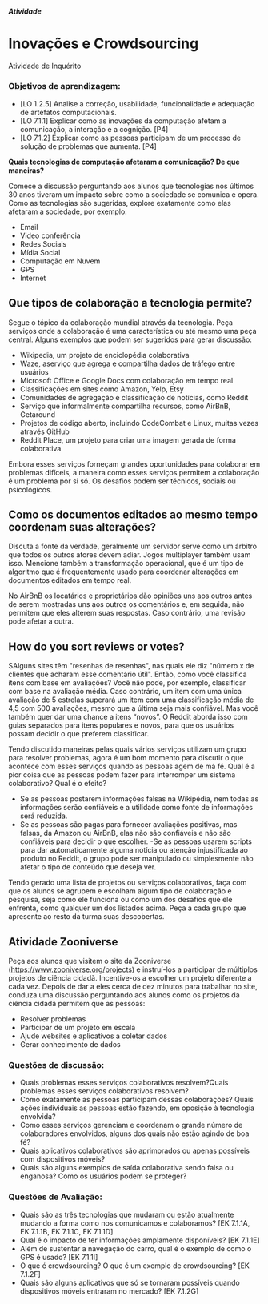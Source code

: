 ﻿##### Atividade
# Inovações e Crowdsourcing
Atividade de Inquérito

### Objetivos de aprendizagem:

- [LO 1.2.5] Analise a correção, usabilidade, funcionalidade e adequação de artefatos computacionais.
- [LO 7.1.1] Explicar como as inovações da computação afetam a comunicação, a interação e a cognição. [P4]
- [LO 7.1.2] Explicar como as pessoas participam de um processo de solução de problemas que aumenta. [P4]

**Quais tecnologias de computação afetaram a comunicação? De que maneiras?**

Comece a discussão perguntando aos alunos que tecnologias nos últimos 30 anos tiveram um impacto sobre como a sociedade se comunica e opera. Como as tecnologias são sugeridas, explore exatamente como elas afetaram a sociedade, por exemplo:

* Email
* Video conferência
* Redes Sociais
* Mídia Social
* Computação em Nuvem
* GPS
* Internet

##  Que tipos de colaboração a tecnologia permite?

Segue o tópico da colaboração mundial através da tecnologia. Peça serviços onde a colaboração é uma característica ou até mesmo uma peça central. Alguns exemplos que podem ser sugeridos para gerar discussão:

- Wikipedia, um projeto de enciclopédia colaborativa
- Waze, aserviço que agrega e compartilha dados de tráfego entre usuários
- Microsoft Office e Google Docs com colaboração em tempo real
- Classificações em sites como Amazon, Yelp, Etsy
- Comunidades de agregação e classificação de notícias, como Reddit
- Serviço que informalmente compartilha recursos, como AirBnB, Getaround
- Projetos de código aberto, incluindo CodeCombat e Linux, muitas vezes através GitHub
- Reddit Place, um projeto para criar uma imagem gerada de forma colaborativa

Embora esses serviços forneçam grandes oportunidades para colaborar em problemas difíceis, a maneira como esses serviços permitem a colaboração é um problema por si só. Os desafios podem ser técnicos, sociais ou psicológicos.

## Como os documentos editados ao mesmo tempo coordenam suas alterações?
Discuta a fonte da verdade, geralmente um servidor serve como um árbitro que todos os outros atores devem adiar. Jogos multiplayer também usam isso. Mencione também a transformação operacional, que é um tipo de algoritmo que é frequentemente usado para coordenar alterações em documentos editados em tempo real.

No AirBnB os locatários e proprietários dão opiniões uns aos outros antes de serem mostradas uns aos outros os comentários e, em seguida, não permitem que eles alterem suas respostas. Caso contrário, uma revisão pode afetar a outra.

## How do you sort reviews or votes?

SAlguns sites têm "resenhas de resenhas", nas quais ele diz "número x de clientes que acharam esse comentário útil". Então, como você classifica itens com base em avaliações? Você não pode, por exemplo, classificar com base na avaliação média. Caso contrário, um item com uma única avaliação de 5 estrelas superará um item com uma classificação média de 4,5 com 500 avaliações, mesmo que a última seja mais confiável. Mas você também quer dar uma chance a itens “novos”. O Reddit aborda isso com guias separados para itens populares e novos, para que os usuários possam decidir o que preferem classificar.

Tendo discutido maneiras pelas quais vários serviços utilizam um grupo para resolver problemas, agora é um bom momento para discutir o que acontece com esses serviços quando as pessoas agem de má fé. Qual é a pior coisa que as pessoas podem fazer para interromper um sistema colaborativo? Qual é o efeito?

- Se as pessoas postarem informações falsas na Wikipédia, nem todas as informações serão confiáveis e a utilidade como fonte de informações será reduzida.
- Se as pessoas são pagas para fornecer avaliações positivas, mas falsas, da Amazon ou AirBnB, elas não são confiáveis e não são confiáveis para decidir o que escolher.
-Se as pessoas usarem scripts para dar automaticamente alguma notícia ou atenção injustificada ao produto no Reddit, o grupo pode ser manipulado ou simplesmente não afetar o tipo de conteúdo que deseja ver.

Tendo gerado uma lista de projetos ou serviços colaborativos, faça com que os alunos se agrupem e escolham algum tipo de colaboração e pesquisa, seja como ele funciona ou como um dos desafios que ele enfrenta, como qualquer um dos listados acima. Peça a cada grupo que apresente ao resto da turma suas descobertas.

## Atividade Zooniverse
Peça aos alunos que visitem o site da Zooniverse
(https://www.zooniverse.org/projects) e instruí-los a participar de múltiplos projetos de ciência cidadã. Incentive-os a escolher um projeto diferente a cada vez. Depois de dar a eles cerca de dez minutos para trabalhar no site, conduza uma discussão perguntando aos alunos como os projetos da ciência cidadã permitem que as pessoas:

- Resolver problemas
- Participar de um projeto em escala
- Ajude websites e aplicativos a coletar dados
- Gerar conhecimento de dados

### Questões de discussão:

- Quais problemas esses serviços colaborativos resolvem?Quais problemas esses serviços colaborativos resolvem?
- Como exatamente as pessoas participam dessas colaborações? Quais ações individuais as pessoas estão fazendo, em oposição à tecnologia envolvida?
- Como esses serviços gerenciam e coordenam o grande número de colaboradores envolvidos, alguns dos quais não estão agindo de boa fé?
- Quais aplicativos colaborativos são aprimorados ou apenas possíveis com dispositivos móveis?
- Quais são alguns exemplos de saída colaborativa sendo falsa ou enganosa? Como os usuários podem se proteger?

### Questões de Avaliação:
* Quais são as três tecnologias que mudaram ou estão atualmente mudando a forma como nos comunicamos e colaboramos? [EK 7.1.1A, EK 7.1.1B, EK 7.1.1C, EK 7.1.1D]
* Qual é o impacto de ter informações amplamente disponíveis? [EK 7.1.1E]
* Além de sustentar a navegação do carro, qual é o exemplo de como o GPS é usado? [EK 7.1.1I]
* O que é crowdsourcing? O que é um exemplo de crowdsourcing? [EK 7.1.2F]
* Quais são alguns aplicativos que só se tornaram possíveis quando dispositivos móveis entraram no mercado? [EK 7.1.2G]
